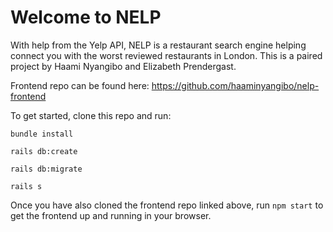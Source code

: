 # Welcome to NELP

With help from the Yelp API, NELP is a restaurant search engine helping connect you with the worst reviewed restaurants in London. This is a paired project by Haami Nyangibo and Elizabeth Prendergast.

Frontend repo can be found here: https://github.com/haaminyangibo/nelp-frontend 

To get started, clone this repo and run:

```bundle install```

```rails db:create```

```rails db:migrate```

``` rails s ```

Once you have also cloned the frontend repo linked above, run ```npm start``` to get the frontend up and running in your browser. 




